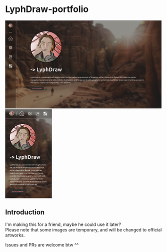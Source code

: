 # LyphDraw-portfolio

<p float="left">
    <img alt="Demo" src="./ignore/Home.png" width="500" />
    <img alt="Demo2" src="./ignore/Home-mobile.png" width="149" />
</p>

## Introduction

I'm making this for a friend, maybe he could use it later?   
Please note that some images are temporary, and will be changed to official artworks.

Issues and PRs are welcome btw ^^
